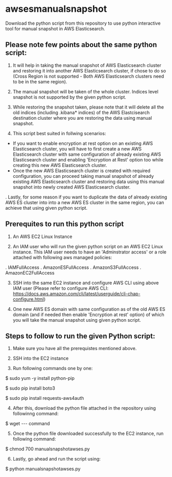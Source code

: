 # awsesmanualsnapshot
Download the python script from this repository to use python interactive tool for manual snapshot in AWS Elasticsearch.

## Please note few points about the same python script:

1. It will help in taking the manual snapshot of AWS Elasticsearch cluster and restoring it into another AWS Elasticsearch cluster, if chose to do so (Cross Region is not supported - Both AWS Elasticsearch clusters need to be in the same region).

2. The manual snapshot will be taken of the whole cluster. Indices level snapshot is not supported by the given python script.

3. While restoring the snapshot taken, please note that it will delete all the old indices (including .kibana* indices) of the AWS Elastcisearch destination cluster where you are restoring the data using manual snapshot.

4. This script best suited in follwing scenarios:

  - If you want to enable encryption at rest option on an existing AWS Elasticsearch cluster, you will have to first create a new AWS Elasticsearch cluster with same configuration of already existing AWS Elasticsearch cluster and enabling 'Encryption at Rest' option too while creating this new AWS Elasticsearch cluster. 
  - Once the new AWS Elasticsearch cluster is created with required configuration, you can proceed taking manual snapshot of already existing AWS Elasticsearch cluster and restoring data using this manual snapshot into newly created AWS Elasticsearch cluster.
  
  . Lastly, for some reason if you want to duplicate the data of already existing AWS ES cluster into into a new AWS ES cluster in the same region, you can achieve that using given python script.
  

## Prerequites to run this python script

1. An AWS EC2 Linux Instance 

2. An IAM user who will run the given python script on an AWS EC2 Linux instance. This IAM user needs to have an 'Adminstrator access' or a role attached with following aws managed policies:

  . IAMFullAccess 
  . AmazonESFullAccess
  . AmazonS3FullAccess 
  . AmazonEC2FullAccess 
  
3. SSH into the same EC2 instance and configure AWS CLI using above IAM user (Please refer to configure AWS CLI: https://docs.aws.amazon.com/cli/latest/userguide/cli-chap-configure.html)

4. One new AWS ES domain with same configuration as of the old AWS ES domain (and if needed then enable 'Encryption at rest' option) of which you will take the manual snapshot using given python script.

## Steps to follow to run the given Python script:

1. Make sure you have all the prerequistes mentioned above.

2. SSH into the EC2 instance

3. Run following commands one by one:

  $ sudo yum -y install python-pip

  $ sudo pip install boto3

  $ sudo pip install requests-aws4auth

4. After this, download the python file attached in the repository using followinng command:

  $ wget --- command
  
5. Once the python file downloaded successfully to the EC2 instance, run following command:

  $ chmod 700 manualsnapshotawses.py
  
6. Lastly, go ahead and run the script using:

  $ python manualsnapshotawses.py
